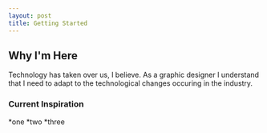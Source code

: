 ```yaml
---
layout: post
title: Getting Started
---
```


## Why I'm Here
Technology has taken over us, I believe. As a graphic designer I understand that I need to adapt to the technological 
changes occuring in the industry. 




### Current Inspiration

*one
*two
*three
